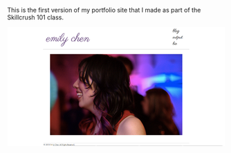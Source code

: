 This is the first version of my portfolio site that I made as part of the Skillcrush 101 class.

![](https://github.com/tenshiemi/portfolio-original/blob/master/original_site.png)
